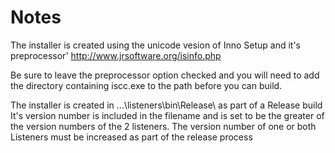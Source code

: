 # Notes

The installer is created using the unicode vesion of Inno Setup and it's preprocessor'
http://www.jrsoftware.org/isinfo.php

Be sure to leave the preprocessor option checked and you will need to add the directory containing iscc.exe to the path before you can build.

The installer is created in ...\listeners\bin\Release\ as part of a Release build
It's version number is included in the filename and is set to be the greater of the version numbers of the 2 listeners.
The version number of one or both Listeners must be increased as part of the release process 